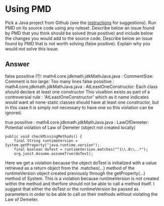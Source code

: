 # Using PMD

Pick a Java project from Github (see the [instructions](../sujet.md) for suggestions). Run PMD on its source code using any ruleset. Describe below an issue found by PMD that you think should be solved (true positive) and include below the changes you would add to the source code. Describe below an issue found by PMD that is not worth solving (false positive). Explain why you would not solve this issue.

## Answer

false possitive (?): math4.core.jdkmath.jdkMathJava.java : CommentSize: Comment is too large: Too many lines
false possitive : math4.core.jdkmath.jdkMathJava.java : AtLeastOneConstructor: Each class should declare at least one constructor
This vioaltion exists as part of a controversial rule : 'AtLeastOneConstructor' which as it name indicates would want all none-static classes should have at least one constructor, but in this case it is simply not necessary to have one so this violation can be ignored.


true possitive : math4.core.jdkmath.jdkMathJava.java : LawOfDemeter: Potential violation of Law of Demeter (object not created locally)

    public void checkMissingMethods() {
        final String runtimeVersion = System.getProperty("java.runtime.version");
        final boolean doTest = runtimeVersion.matches("^1\\.8\\..*");
        org.junit.Assume.assumeTrue(doTest);

Here we get a violation because the object doTest is initialized with a value retrieved as a return object from the .matches(...)
 method of the runtimeVersion object created previously through the getProperty(...) method of System. This is a violation because 
 runtimeVersion is not created within the method and therfore should not be able to call a method itself.
 I suggest that either the doTest or the runtimeVersion be passed as parameters in order to be able to call on their methods without violating the Law of Demeter.
